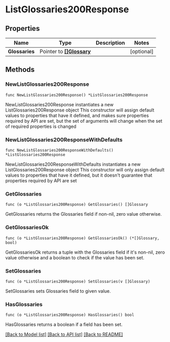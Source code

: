 # ListGlossaries200Response

## Properties

Name | Type | Description | Notes
------------ | ------------- | ------------- | -------------
**Glossaries** | Pointer to [**[]Glossary**](Glossary.md) |  | [optional] 

## Methods

### NewListGlossaries200Response

`func NewListGlossaries200Response() *ListGlossaries200Response`

NewListGlossaries200Response instantiates a new ListGlossaries200Response object
This constructor will assign default values to properties that have it defined,
and makes sure properties required by API are set, but the set of arguments
will change when the set of required properties is changed

### NewListGlossaries200ResponseWithDefaults

`func NewListGlossaries200ResponseWithDefaults() *ListGlossaries200Response`

NewListGlossaries200ResponseWithDefaults instantiates a new ListGlossaries200Response object
This constructor will only assign default values to properties that have it defined,
but it doesn't guarantee that properties required by API are set

### GetGlossaries

`func (o *ListGlossaries200Response) GetGlossaries() []Glossary`

GetGlossaries returns the Glossaries field if non-nil, zero value otherwise.

### GetGlossariesOk

`func (o *ListGlossaries200Response) GetGlossariesOk() (*[]Glossary, bool)`

GetGlossariesOk returns a tuple with the Glossaries field if it's non-nil, zero value otherwise
and a boolean to check if the value has been set.

### SetGlossaries

`func (o *ListGlossaries200Response) SetGlossaries(v []Glossary)`

SetGlossaries sets Glossaries field to given value.

### HasGlossaries

`func (o *ListGlossaries200Response) HasGlossaries() bool`

HasGlossaries returns a boolean if a field has been set.


[[Back to Model list]](../README.md#documentation-for-models) [[Back to API list]](../README.md#documentation-for-api-endpoints) [[Back to README]](../README.md)


